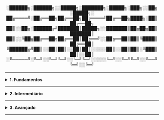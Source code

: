 <div align="Center"> 
<br>

<h4>

░██████╗░██████╗░░█████╗░███████╗░█████╗░███╗░░██╗░█████╗░
██╔════╝░██╔══██╗██╔══██╗██╔════╝██╔══██╗████╗░██║██╔══██╗
██║░░██╗░██████╔╝███████║█████╗░░███████║██╔██╗██║███████║
██║░░╚██╗██╔══██╗██╔══██║██╔══╝░░██╔══██║██║╚████║██╔══██║
╚██████╔╝██║░░██║██║░░██║██║░░░░░██║░░██║██║░╚███║██║░░██║
░╚═════╝░╚═╝░░╚═╝╚═╝░░╚═╝╚═╝░░░░░╚═╝░░╚═╝╚═╝░░╚══╝╚═╝░░╚═╝
</h4>
</div>

----
  
<details>
  <summary><b> 1. Fundamentos</b></summary>
<div align="Left">  
<br>  
    
  G1.1 - O que é o Grafana?  
  > - Grafana é uma plataforma de observabilidade e visualização de Dados;  
  > - Permite:  
  >   - Criação de gráficos, tabelas e painéis personalizados;  
  >   - Conexão com diversas fontes de dados (Como Prometheus, ElasticSearch, InfluxDB, CloudWatch, Azure Monitor...);  
  >   - Configuração de alertas e notificações em canais (Microsoft Teams, e-mail, etc...);    
  >   - Suporte a métricas, logs e traces / rastreios.
  
  G1.2 - Componentes da Arquitetura Básica do Grafana
  >  - Os principais componenetes de uma arquitetura básica do Grafana, são:
  >    - Data Sources: Fontes de Dados de onde o Grafana busca os dados para exibição;
  >    - Dashboards: Painéis personalizados com gráficos, tabelas, gauges, heatmaps, etc;
  >    - Alerting: Sistema de alertas baseado em condições configuradas; 
  >    - Users & Permissions: Controle de acesso; 
  >    - Plugins: Para novas fontes de dados, visualizações personalizadas, painéis prontos da comunidade.
  >
  >  - Resumidamente: Fontes de Dados -> Servidor Grafana -> Dashboards + Alerting + API

 G1.3 - Grafana Open Source, Enterprise e Cloud 
  > | Tipo        | Recursos                                                  |
  > |-------------|-----------------------------------------------------------|
  > | Open Source | Gratuito, Recursos Básicos de Visualização e Alertas      |
  > | Enterprise  | Suporte Oficial, Recursos de Segurança Avançada, Auditoria, Gestão empresarial de Usuários, Integrações Premium |
  > | Cloud       | SaaS, Hospedagem de Dashes, Coleta e Armazenamento de Métricas, Logs e Traces, Inclui Stack Completa            |

 G1.4 - Stack LGTM: Loki, Grafana, Tempo, Mimir 
  > - Conjunto de Ferramentas Open Source criadas e mantidas pela Grafana Labs;
  > - Voltadas para Observabilidade Completa - Logs, Métricas e Rastreios.
  >    
  > | Ferramenta  | Função                                                         |
  > |-------------|----------------------------------------------------------------|
  > | Loki        | Armazenamento e Consulta de Logs                               |
  > | Grafana     | Interface central para visualizar métricas, logs e raastreios  | 
  > | Tempo       | Armazena e consulta rastreios distribuídos                     |
  > | Mimir       | Backend escalável para métricas (Pode substituir o Prometheus) |
  >
  > - LGTM é uma stack de observabilidade moderna, com foco em leveza, performance e integração fácil;
  > - Normalmente usada junto de microsserviços, Kubernetes, etc.

 G1.5 - Métricas e Séries Temporais 
  > - Métricas são valores números que representam o comportamento ou estado de um sistema ao longo do tempo;
  > - As métricas são usadas para monitorar, visualizar e alertar sobre a saúde e o desempenho de sistemas.  
  > - Exemplo de Métricas:
  >   - Uso de CPU de um Servidor;
  >   - Quantidade de Requisições HTTP por Segundo;
  >   - Tempo de resposta de uma API;
  >   - Número de erros registrados.
  >  
  > - Séries Temporais são sequências de dados onde cada ponto é um par (timestamp, valor);
  > - Para cada métrica, temos uma série de valores medidos ao longo do tempo.

G1.6 - Conceitos Básicos: Labels, Jobs, Targets
  > - "Labels" são pares "chave-valor", que descrevem a origem ou contexto de uma métrica:
  >   - Exemplo: http_requests_total{method="GET", status="200", job="api-server"}
  > - "Job" é um labem usado para identificar qual serviço ou componente está sendo monitorado:
  >   - Exemplo: job="database"
  > - "Target" é uma instância específica de onde as métricas estão sendo coletadas;
  > - Pode ser um host ou endpoint
  > - Cada job pode ter vários targets.

G1.7 - Exporters 
  > - Exporters são aplicações intermediárias que exponibilizam métricas de sistemas, serviçous ou hardwares;
  > - As métricas são expostas ao Prometheus, num formato que ele consegue entender e coletar.
  > - Fluxo de Monitoramento:
  >   - Exporters expõem as métricas de serviços / sistemas em um endpoint HTTP;
  >   - Prometheus coleta / faz scraping desses endpoints periodicamente;
  >   - As métricas são armazenadas internamente no Prometheus;
  >   - Grafana se conecta ao Prometheus como Fonte de Dados, e cria painéis em cima disso.

G1.8 - Data Sources | Fontes de Dados
  > - Sistemas externos de onde o Grafana obtém os dados para visualização;
  > - Ao invés do Grafana armazenar esses dados, ele atua como Interface: Consultando e Exibindo os Resultados;
  > - É necessário informar a URL do serviço, o tipo de fonte, e credenciais (Se necessário);
  > - Cada painel pode usar uma ou mais fontes de dados para exibição de informações.
  > - Tipos mais comuns de Data Sources:
  >   - Prometheus (Métricas);
  >   - Grafana Mimir (Métricas em Larga Escala);
  >   - Loki (Logs);
  >   - Tempo (Traces / Rastreamento Distribuído).

</div> 
</details>

----

<details>
  <summary><b> 2. Intermediário</b></summary>
<div align="Left">  
<br>  

  G2.1 - Scrape (Prometheus)
  > - Processo onde o Prometheus puxa as métricas expostas por serviços (targets), via HTTP;
  > - Os serviços precisam expor suas métricas em um endpoint HTTP, geralmente /metrics.
  >   - O Prometheus possui um arquivo de configuração - prometheus.yml;
  >   - Nesse arquivo, definimos os "targets" e o intervalo de scrape;
  >   - Cada coleta é armazenada com um timestamp e labels, formando séries temporais.   

  G2.2 - Armazenamento Local de Métricas e Retenção (Prometheus)
  > - Prometheus armazena os dados coletados em Disco, usando o formato TSDB - Time Series Database;
  > - Cada métrica é armazenada como uma série tempora, com valores associados a timestamps e labels.
  > - Por padrão, o Prometheus mantém as métricas por 15 dias, mas é customizável;
  >   - Como o armazenamento do Prometheus é local, a retenção de longo prazo não é indicada;
  >   - Para isso, existem existem algumas opções para ambientes distribuídos e backends de longo prazo:
  >     - Thanos;
  >     - Cortex;
  >     - VictoriaMetrics;
  >     - Mimir.  

 G2.3 - PromQL 
  > - Prometheus Query Language é a linguagem de consulta do Prometheus;
  > - Usada para:
  >   - Buscar séries temporais;
  >   - Agregar dados (sum, avg, max, etc.);
  >   - Filtrar métricas por labels;
  >   - Criar expressões derivadas.
  > - O Grafana usa o PromQL para consultar dados do Prometheus;
  >   - Quando é criado um painel no Grafana com o Prometheus como fonte de dados, você escreve consultas em PromQL nos painéis;
  >   - Grafana não processa dados, ele envia apenas a consulta ao Prometheus e renderiza o resultado.

 G2.4 - Alloy
  > - Agente unificado de Observabilidade;
  > - Coleta os dados de telemetria (logs, métricas e traces) - centralizando tudo em apenas 1 agente;
  > - Simplifca a coleta, realiza transformação e encaminha os dados aos backends: Mimir, Loki e Tempo.
  > - Principais Funções:
  >   - Scrape de Métricas - como Prometheus;
  >   - Colega de Logs - como Promtail;
  >   - Coleta de Traces - como OTEL Collector;
  >   - Aplica transformações e Roteamento de Dados;
  >   - Envia os dados para Diferentes Destinos.
  > - Usa linguagem YAML ou Flow (mais modular).

 G2.5 - Mimir
  > - Time-Series Database (TSDB), distrbuído e altamente escalável - comppatível com Prometheus.
  > - Características: 
  >   - Recebe métricas via remote_write;
  >   - Armazena grandes volumes de dados com alta retenção;
  >   - Permite consultas rápidas e em larga escala;
  >   - Suporta múltiplos tenants (multiusuário).
  > - Evolução do "Cortex".
  >   
  > - Foi projetado com uma arquitetura baseada em microsserviços;
  > - Permite escalar horizontalmente cada parte da pipeline de ingestão e consulta;
  > - Componentes escaláveis:
  >   - Distributors: Recebem as métricas via remote_write;
  >   - Ingesters: Processam e armazenam os dados;
  >   - Querier / Query Frontend: Tratam as requisições PromQL;
  >   - Store Gateway: Lida com acesso ao armazenamento de longo prazo (ex: S3, GCS);
  >   - Compactor: Otimiza chunks e reduz redundância.
  >     
  > - O Mimir distribui o trabalho em vários nós (instâncias), que desempenham funções específicas;
  > - Usa técnicas como "consistent hashing" para espalhar séries temporais entre vários ingesters;
  > - Assim, mantém a disponibilidade e balanceamento de carga.
  >   
  > - Shards
  >   - Cada série temporal é shardeada (dividida) com base em uma hash key derivada dos labels;
  >   - Isso garante que diferente séries vão para diferentes ingesters (Evita gargalos e permite paralelismo de escrita / leitura);
  >   - Querier também shardeia as queries, enviando partes da consulta para múltiplos nós ao mesmo tempo.
  >
  > - Chunks
  >   - Métricas no Mimir são armazenadas em Chunks: pedaços compactos de séries temporais que agrupam valores e timestamps juntos;
  >   - Exemplo: um chunk pode conter as amostras de uma métrica a cada 15s por 2 horas.
  >   - O armazenamento deles pode ser:
  >     - Temporariamente na memória dos ingesters;
  >     - Persistidos no Object Storage: (ex: S3, GCS), para retenção de longo prazo.
  >   - Chunking reduz o uso de disco e melhora o desempenho de leitura.

 G2.6 - Loki | Logs Estruturados 
  > - Loki é a solução de gerenciamento de logs do Grafana;
  > - Se rtrata de um sistema de agregação de logs, escalável e otimizado;
  > - Foi projetado para armazenar logs em forma de logs estruturados - facilita a busca e análise.
  >   - Logs Estruturados são entradas de log que possuem formato específico e padronizado - como JSON;
  >   - A estruturação contêm campos predefinidos, como testamps, níveis de log, IDs de correlação, mensagem, etc.
  > - Após coletar e armazenar logs, o Grafana pode visualizá-los, com queries semelhantes a BDs - usando LogQL;
  > - É possível criar dashboards no Grafana para exibir os logs;
  > - Em relação a alertas, o Grafana permite configuração para disparo de notificações, em casos de logs específicos.

 G2.7 - Tempo | Tracing Distribuído 
  > - Serve para rastrear o fluxo de uma requisição em sistemas distribuídos;
  > - Permite analisar a requisição em diferentes serviços e componentes da arquitetura;
  > - Nisso, temos o mapeamento do caminho, para cada requisição, com detalhes de tempo, falhas, e interação;
  >   - Cada requisição é tratada como "trace", e é subdividido em "spans", representando cada parte por onde passou;
  >   - Os spans possuem informações como tempo de execução, status, e outros detalhes.    

 G2.8 - Painéis 
  > - Unidades de visualização de dados;
  > - Cada painel mostra um gráfico, tabela, status de métrica, ou outra forma de visualização.
  > - Tipos de Painéis:
  >   - Gráficos de Linhas (Time Series): Ideal para visualização de métricas ao longo do tempo;
  >   - Gráficos de Barras: Para comparações diretas entre diferentes métricas ou instâncias;
  >   - Gráficos de Área: Para mostrar a magnitude de uma métrica ao longo do tempo;
  >   - Tabelas: Dados em formato tabular;
  >   - Indicadores (Single Stat / Stat): Valor numérico grande, como taxa de erro, latência média, etc;
  >   - Discos (Gauge): Valores de métricas em intervalos de referência;
  >   - Heatmaps: Distribuição de dados em uma grade de coler, com base na intensidade de uma métrica.

 G2.9 - Variáveis
  > - As variáveis permitem tornar os painéis mais dinâmicos, interativos e também criar templates;
  > - São parâmetros que podem ser usados em consultas para filtrar ou ajustar dados nos painéis;
  > - Extremamente útil quando deseja criar um painel genérico, para ser utilizado em várias instâncias sem duplicar configurações.
  > - As variáveis podem funcionar de 3 maneiras:
  >   - Datasource (Fonte de Dados);
  >   - Consultas;
  >   - Interatividade.
  > - Então, para um painel, nós escolhemos o data source, e qual query será usada para puxar os dados. 

 G2.10 - Alertas e Notificações
  > - Alertas baseados em métricas, são configurações para monitoramento em tempo real;
  > - Definimos uma condição de alerta para monitorar métricas específicas de fontes de dados;
  > - Assim, há o disparo de notificações quando essas condições são atendidas.
  >   - Para alertas, é necessário definir um threshold (limiar), que será o valor de referência;
  >   - Quando a métrica monitorada atinge ou ultrapassa esse valor, o alerta é acionado.
  >   - Também é importante definir uma condição de alerta, que envolve comparação entre valores ou comportamento temporal;
  >   - As condições podem ser valores estáticos ou valores dinâmicos - como média, máximo, mínimo, desvio, etc.
  >   - Tipos de condições:
  >     - Trigger (Disparo): Último Valor, Média de Intervalo ou Percentis.
  >     - State (Estado): Ok, Alerta ou No Data.
  > - O Grafana possui opção de enviar notificações por meio de canais externos - os mais comuns:
  >   - E-mail;
  >   - Slack;
  >   - Webhook;
  >   - Teams;
  >   - SMS;
  >   - Entre outros.      

</div> 
</details>

----

<details>
  <summary><b> 3. Avançado</b></summary>
<div align="Left">  
<br>  

G3.1 - Fluxo de Dados 
  
  > | Processo | Ferramenta  | Função                                           |
  > |----------|-------------|--------------------------------------------------|
  > | 1        | Alloy       | Coleta de Logs, Métricas e Traces                |
  > | 2        | Mimir, Loki e Tempo | Armazena o respectivo dado               |
  > | 3        | Grafa       | Consulta usando PromQL, LogQL e TraceQL          |

G3.2 - Sistemas Escaláveis | Sistemas Distribuídos
  > - Sistemas Escaláveis: conseguem aumentar a sua própria capacidade conforme demanada;
  > - Sistemas Distribuídos: são compostos por múltiplos nós, para execução de tarefas, como se fosse apenas um.

G3.3 - Modelos de Multi-Cluster (Observabilidade Federada)
  > - Coleta Centralizada: Vários Clusters enviam métricas | Logs| Traces para um Mimir | Loki | Tempo central;
  > - Agregação Federada: Cada Cluster roda sua própria instância local do Mimir | Loki | Tempo - Um Grafana global é usado para todos.
  > - Benefícios:
  >   - Resiliência Regional;
  >   - Escalabilidade Global;
  >   - Isolamento de ruído e limites por Tenant.       

G3.4 - Conceitos Gerais de Performance | Otimização
  > - Em sistemas de observabilidade, existem três pilares para performance e otimização:
  >   - Latência: Tempo de resposta das consultas;
  >   - Custo | Armazenamento: Volume de dados retidos e custo de operação;
  >   - Escalabilidade: Capacidade de crescer horizontalmente conforme volume de dados.
  > - A performance depende dos hábitos de coleta, retenção e modelagem de dados.
  >
  > - Boas Práticas de Retenção e Armazenamento
  >   - A retenção deve equilibrar custo x necessidade de análise histórica;
  >     - Métricas: 15 - 90 dias;
  >     - Logs: 7 - 30 Dias;
  >     - Traces: 7 - 14 Dias.
  > - Usar Object Storage (S3, GCS, Azure Blob) para dados frios;
  > - Compactar e deduplicar blocos periodicamente;
  > - Configurar retenções diferentes por tenant, namespace ou tipo de métrica.         

G3.5 - Redução de Cardinalidade de Métricas
  > - Cadinalidade é o número de combinações únicas de labels (chaves + valores), em séries temporais;
  > - Alta cardinalidade = explosão de memória, CPU e Armazenamento.
  > - Práticas para redução de Cardinalidade:
  >   - Evitar Labels Dinâmicos: Não usar IDs únicos, timestamps ou hashes como labels;
  >   - Usar Labels Fixos e Agregadores: Agrupar por Recursos Estáveis (Serviço, Região, Pod);
  >   - Agrupar Métricas: Preferência de uma métrica com label "type", ao invés de várias diferentes;
  >   - Usar Histogram e Summary com Moderação: Criam séries internas (Buckets) - evitar o excesso de buckets;
  >   - Downsampling e Rollups: Agregar métricas antigas para reduzir volume.  

</div> 
</details>

----
